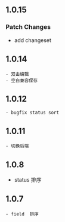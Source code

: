 ## 1.0.15

### Patch Changes

- add changeset

## 1.0.14

    - 双击编辑
    - 空白兼容保存

## 1.0.12

    - bugfix status sort

## 1.0.11

    - 切换后端

## 1.0.8

- status 排序

## 1.0.7

    - field  排序
